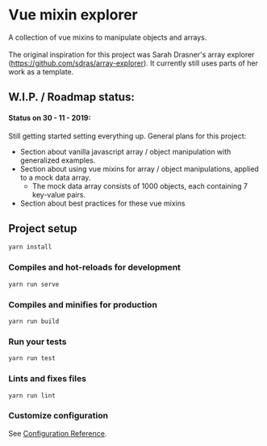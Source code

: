 # Vue mixin explorer

A collection of vue mixins to manipulate objects and arrays.<br><br>
The original inspiration for this project was Sarah Drasner's array explorer (https://github.com/sdras/array-explorer). It currently still uses parts of her work as a template.

## W.I.P. / Roadmap status:
#### Status on 30 - 11 - 2019:
Still getting started setting everything up. General plans for this project:
- Section about vanilla javascript array / object manipulation with generalized examples.
- Section about using vue mixins for array / object manipulations, applied to a mock data array.
  * The mock data array consists of 1000 objects, each containing 7 key-value pairs.
- Section about best practices for these vue mixins<br>


## Project setup
```
yarn install
```

### Compiles and hot-reloads for development
```
yarn run serve
```

### Compiles and minifies for production
```
yarn run build
```

### Run your tests
```
yarn run test
```

### Lints and fixes files
```
yarn run lint
```

### Customize configuration
See [Configuration Reference](https://cli.vuejs.org/config/).
